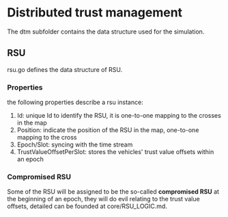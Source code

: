 # Distributed trust management

The dtm subfolder contains the data structure used for the simulation.

## RSU

rsu.go defines the data structure of RSU.

### Properties

the following properties describe a rsu instance:

1. Id: unique Id to identify the RSU, it is one-to-one mapping to the crosses in the map
2. Position: indicate the position of the RSU in the map, one-to-one mapping to the cross
3. Epoch/Slot: syncing with the time stream
4. TrustValueOffsetPerSlot:  stores the vehicles' trust value offsets within an epoch

### Compromised RSU

Some of the RSU will be assigned to be the so-called **compromised RSU** at the beginning of an epoch, they will do evil relating to the trust value offsets, detailed can be founded at core/RSU_LOGIC.md.
